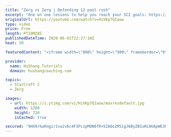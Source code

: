 ```yaml
---
title: "Zerg vs Zerg | Defending 12 pool rush"
excerpt: "One on one lessons to help you reach your SC2 goals: https://www.hushangcoaching.com ------------------------------------------------------------------------------------------------------- In this guide we take a look at how to defend one of the most infamous \"zerg rushes\" in sc2: the 12 pool. This rush"
originalUrl: https://youtube.com/watch?v=HiVKp7Q1aow
type: video
price: Free
length: PT10M28S
publishedDateTime: 2020-06-01T22:27:10Z
heat: 50

featuredContent: "<iframe width=\"800\" height=\"500\" frameborder=\"0\" src=\"https://www.youtube.com/embed/HiVKp7Q1aow\" allow=\"accelerometer; autoplay; encrypted-media; gyroscope; picture-in-picture\" allowfullscreen></iframe>"

provider:
  name: HuShang Tutorials
  domain: hushangcoaching.com

topics:
  - StarCraft 2
  - Zerg

images:
  - url: https://i.ytimg.com/vi/HiVKp7Q1aow/maxresdefault.jpg
    width: 1280
    height: 720
    isCached: true

secured: "9HX9/6aRngir1va2v6c4F3PczpMON6fR+5ZAOoZMSigJ6ByZBIuRLHUApWE3P8bDCm7AJ01l3XZU1J7RXkXlZ0D+I3PW0vo6PQW6dpk8AMACT2YPua5Y0hkhlb7lCK8/Xf4lmOI0ta769bEcT96e///e4MdRSbdae3aFQRzmZ8r3XWfZR1s8NNIjXkDUDPYSKsChQHsWSPu4y+QXs/yYn7LBBM08nPmSwtO6tK2YBSMlAZkF40iPFijtBnSnRRN9sVZt9C2xFeIc5f1rIsWY1qzROd9rPFErn9azvx/clVN5O17dggWfu/VS4wXqe7cH9ozSImGvCYvVT5KDXtnSJm0NflHza+OmgHmFWRGVJDlKOlOCJBDHJRvIMyp0cpX1oBzEzsvzWOe5WGW4F/XE6V2O10w44w+BL9cH5y6DT8I=;6CVTDd8P3e6GMXQ8QmIbCQ=="
---
```


